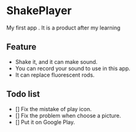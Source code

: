 # ShakePlayer
My first app . It is a product after my learning

## Feature

- Shake it, and it can make sound.
- You can record your sound to use in this app.
- It can replace fluorescent rods.

## Todo list
- [] Fix the mistake of play icon.
- [] Fix the problem when choose a picture.
- [] Put it on Google Play.
